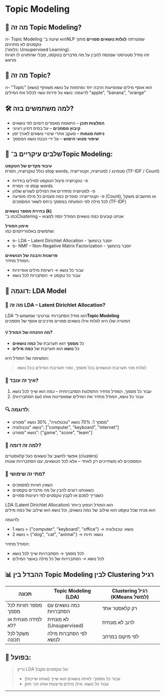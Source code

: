 # Topic Modeling 

## 🧠 מה זה Topic Modeling?

ה- Topic Modeling הוא שיטה ב־NLP שמטרתה **לגלות נושאים סמויים** מתוך טקסטים לא מתויגים  
(כלומר: Unsupervised Learning).  
זהו מודל סטטיסטי שמנסה להבין על מה מדברים בטקסט, מבלי שהתווינו לו תגיות מראש

## 📌 מה זה Topic?

ה- "Topic" (נושא) הוא אוסף מילים שמופיעות הרבה יחד ומרמזות על נושא משותף  
לדוגמה: נושא על פירות עשוי לכלול את המילים "apple", "banana", "orange"

## 🛠️ למה משתמשים בזה?

- **המלצות תוכן** – התאמת מאמרים דומים לפי נושאים
- **קיבוץ מסמכים** – על בסיס דמיון רעיוני
- **ניתוח מגמות** – מעקב אחרי שינויי נושאים לאורך זמן
- **שיפור מנועי חיפוש** – על ידי הבנת נושא המסמך

## 🔑 שלבים עיקריים ב־Topic Modeling:

**עיבוד מקדים של הטקסט**  
כולל טוקניזציה, הסרת stop words, סטמינג / למטיזציה, וקטוריזציה (TF-IDF / Count)
- פ- טוקניזציה פיצול הטקסט למילים בודדות
- פ- הסרת stop words
- פ- למטיזציה מחזירים את המילים לשורש שלהן
- פ- וקטוריזציה: סופרים כמה פעמים כל מילה מופיעה (Count), או מחשבים משקל לכל מילה לפי הופעתה במסמך ביחס לשאר המסמכים (TF-IDF)

**בחירת מספר נושאים (k)**  
כמו ב־Clustering – אנחנו קובעים כמה נושאים המודל ינסה למצוא

**אימון המודל**  
שתמשים באלגוריתמים כמו:
- פ- LDA – Latent Dirichlet Allocation - יוסבר בהמשך
- פ- NMF – Non-Negative Matrix Factorization - יוסבר בהמשך

**פרשנות והבנה של הנושאים**  
המודל מחזיר:
- עבור כל נושא → רשימת מילים אופייניות
- עבור כל טקסט → הסתברות לכל נושא

## 📘 דוגמה: LDA Model

### 🧠 מה זה LDA – Latent Dirichlet Allocation?

LDA הוא מודל הסתברותי גנרטיבי שמשמש ל־**Topic Modeling**  
המטרה שלו היא לגלות אילו נושאים סמויים מרכיבים אוסף של מסמכים

#### 💡 מה ההנחה של המודל?

- כל **מסמך** הוא תערובת של **כמה נושאים**
- כל **נושא** הוא תערובת של **כמה מילים**

המשימה של המודל היא:
> לגלות מהי תערובת הנושאים בכל מסמך, ומהי תערובת המילים בכל נושא

### 🧪 איך זה עובד?

1. עבור כל מסמך, המודל מחזיר התפלגות הסתברותית – כמה הוא שייך לכל נושא  
2. עבור כל נושא, המודל מחזיר את המילים שמאפיינות אותו (עם הסתברויות)

### 🔍 לדוגמה:

- מסמך 1: 70% נושא "טכנולוגיה", 30% נושא "ספורט"  
- נושא "טכנולוגיה": ["computer", "keyboard", "internet"]  
- נושא "ספורט": ["game", "score", "team"]

### 🧩 למה זה דומה?

אפשר לחשוב על נושאים כעל קלאסטרים (clusters)  
המסמכים לא משתייכים רק לאחד – אלא לכל הנושאים, עם הסתברויות שונות

### 🎯 מתי זה שימושי?

- כשאין תוויות למסמכים
- כשאנחנו רוצים להבין על מה מדברים טקסטים
- כשצריך לסכם או לקבץ טקסטים לפי רעיונות סמויים



LDA (Latent Dirichlet Allocation) הוא המודל הנפוץ ביותר  
הוא מניח שכל טקסט הוא שילוב של כמה נושאים, וכל נושא הוא שילוב של כמה מילים

לדוגמה:
- נושא 1 = {"computer", "keyboard", "office"} → נושא: טכנולוגיה
- נושא 2 = {"dog", "cat", "animal"} → נושא: חיות

המודל מחזיר:
- לכל מסמך → הסתברויות שייך לכל נושא
- לכל נושא → הסתברויות של כל מילה באוצר המילים

## 📊 ההבדל בין Topic Modeling לבין Clustering רגיל

| תכונה                      | Topic Modeling (LDA)           | Clustering רגיל (KMeans למשל) |
|----------------------------|--------------------------------|-------------------------------|
| מספר תוויות לכל מסמך       | כמה נושאים עם הסתברויות       | רק קלאסטר אחד                |
| למידה מונחית או לא?         | לא מונחית (Unsupervised)        | לרוב לא מונחית               |
| משקל לכל תכונה              | לפי הסתברות מילה לנושא         | לפי מיקום במרחב              |

## 🧪 בפועל:

> נריץ LDA על טקסטים ונקבל:
> - עבור כל מסמך: לאיזה נושאים הוא שייך (ואחוז שייכות)
> - עבור כל נושא: אילו מילים מייצגות אותו הכי חזק

---


